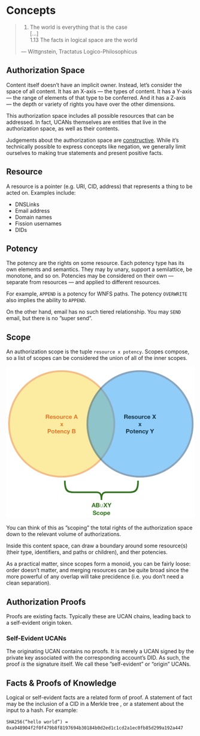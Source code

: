 # Concepts

> 1. The world is everything that is the case  
> \[...\]  
> 1.13 The facts in logical space are the world  
>   
> — Wittgnstein, Tractatus Logico-Philosophicus

## Authorization Space

Content itself doesn’t have an implicit owner. Instead, let’s consider the space of all content. It has an X-axis — the types of content. It has a Y-axis — the range of elements of that type to be conferred. And it has a Z-axis — the depth or variety of rights you have over the other dimensions.

This authorization space includes all possible resources that can be addressed. In fact, UCANs themselves are entities that live in the authorization space, as well as their contents.

Judgements about the authorization space are [constructive](https://en.wikipedia.org/wiki/Intuitionistic_logic). While it’s technically possible to express concepts like negation, we generally limit ourselves to making true statements and present positive facts.

## Resource

A resource is a pointer \(e.g. URI, CID, address\) that represents a thing to be acted on. Examples include:

* DNSLinks
* Email address
* Domain names
* Fission usernames
* DIDs

## Potency

The potency are the rights on some resource. Each potency type has its own elements and semantics. They may by unary, support a semilattice, be monotone, and so on. Potencies may be considered on their own — separate from resources — and applied to different resources.

For example, `APPEND` is a potency for WNFS paths. The potency `OVERWRITE` also implies the ability to `APPEND`.

On the other hand, email has no such tiered relationship. You may `SEND` email, but there is no ”super send”.

## Scope

An authorization scope is the tuple `resource x potency`. Scopes compose, so a list of scopes can be considered the union of all of the inner scopes.

![Union of two scopes](../../.gitbook/assets/img_0180.jpeg)

You can think of this as ”scoping” the total rights of the authorization space down to the relevant volume of authorizations.

Inside this content space, can draw a boundary around some resource\(s\) \(their type, identifiers, and paths or children\), and ther potencies.

As a practical matter, since scopes form a monoid, you can be fairly loose: order doesn’t matter, and merging resources can be quite broad since the more powerful of any overlap will take precidence \(i.e. you don’t need a clean separation\).

## Authorization Proofs

Proofs are existing facts. Typically these are UCAN chains, leading back to a self-evident origin token.

### Self-Evident UCANs

The originating UCAN contains no proofs. It is merely a UCAN signed by the private key associated with the corresponding account’s DID. As such, the proof _is_ the signature itself. We call these ”self-evident” or “origin” UCANs.

## Facts & Proofs of Knowledge

Logical or self-evident facts are a related form of proof. A statement of fact may be the inclusion of a CID in a Merkle tree , or a statement about the input to a hash. For example:

```text
SHA256(”hello world”) = 0xa948904f2f0f479b8f8197694b30184b0d2ed1c1cd2a1ec0fb85d299a192a447
```


